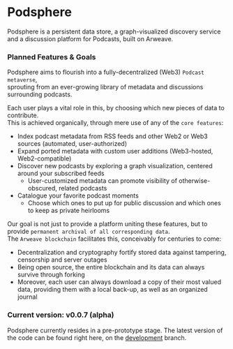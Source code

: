 # Podsphere
Podsphere is a persistent data store, a graph-visualized discovery service and a discussion platform for Podcasts, built on Arweave.

### Planned Features & Goals
Podsphere aims to flourish into a fully-decentralized (Web3) `Podcast metaverse`,  
sprouting from an ever-growing library of metadata and discussions surrounding podcasts.

Each user plays a vital role in this, by choosing which new pieces of data to contribute.  
This is achieved organically, through mere use of any of the `core features`:

- Index podcast metadata from RSS feeds and other Web2 or Web3 sources (automated, user-authorized)
- Expand ported metadata with custom user additions (Web3-hosted, Web2-compatible)
- Discover new podcasts by exploring a graph visualization, centered around your subscribed feeds
  - User-customized metadata can promote visibility of otherwise-obscured, related podcasts
- Catalogue your favorite podcast moments
  - Choose which ones to put up for public discussion and which ones to keep as private heirlooms

Our goal is not just to provide a platform uniting these features, but to provide `permanent archival of all corresponding data`.  
The `Arweave blockchain` facilitates this, conceivably for centuries to come:

- Decentralization and cryptography fortify stored data against tampering, censorship and server outages
- Being open source, the entire blockchain and its data can always survive through forking
- Moreover, each user can always download a copy of their most valued data, providing them with a local back-up, as well as an organized journal

### Current version: v0.0.7 (alpha)
Podsphere currently resides in a pre-prototype stage.
The latest version of the code can be found right here, on the [development](https://github.com/Davdxv/Podsphere/tree/development) branch.
